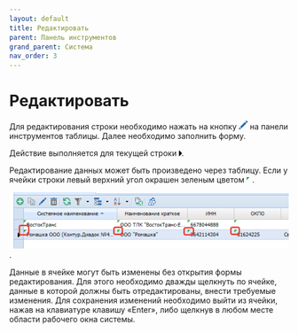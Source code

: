 ```yaml
---
layout: default
title: Редактировать
parent: Панель инструментов
grand_parent: Система
nav_order: 3
---
```

# Редактировать
Для редактирования строки необходимо нажать на кнопку
![](../../images/grid_tools/edit_button.png) на панели инструментов таблицы.
Далее необходимо заполнить форму.

Действие выполняется для текущей строки ![](../../images/grid_tools/rowindicator.png).

Редактирование данных может быть произведено через таблицу.
Если у ячейки строки левый верхний угол окрашен зеленым цветом
![](../../images/grid_tools/cell_editable.png).

![](../../images/arctl_work_window_cell_edit.png).

Данные в ячейке могут быть изменены без открытия формы редактирования.
Для этого необходимо дважды щелкнуть по ячейке,
данные в которой должны быть отредактированы, внести требуемые изменения.
Для сохранения изменений необходимо выйти из ячейки,
нажав на клавиатуре клавишу «Enter», либо щелкнув в любом месте области рабочего окна системы.

